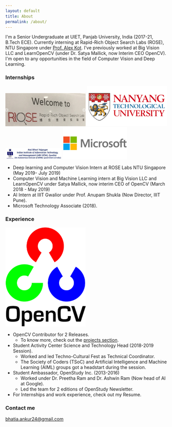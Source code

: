 ```yaml
---
layout: default
title: About
permalink: /about/
---
```


I'm a Senior Undergraduate at UIET, Panjab University, India (2017-21, B.Tech ECE). Currently interning at Rapid-Rich Object Search Labs (ROSE), NTU Singapore under [Prof. Alex Kot](http://research.ntu.edu.sg/expertise/academicprofile/pages/StaffProfile.aspx?ST_EMAILID=EACKOT). I've previously worked at Big Vision LLC and LearnOpenCV (under Dr. Satya Mallick, now Interim CEO OpenCV). I'm open to any opportunities in the field of Computer Vision and Deep Learning. 

### Internships

<img src="/assets/rose.png" width="250">                    <img src="/assets/ntu.png" width="250">                     <img src="/assets/blog/IIITG.png" width="175">                     <img src="/assets/microsoft.jpg" width="200">


* Deep learning and Computer Vision Intern at ROSE Labs NTU Singapore (May 2019- July 2019) 
* Computer Vision and Machine Learning intern at Big Vision LLC and LearnOpenCV under Satya Mallick, now interim CEO of OpenCV (March 2018 - May 2019)
* AI Intern at IIIT Gwalior under Prof. Anupam Shukla (Now Director, IIIT Pune). 
* Microsoft Technology Associate (2018).

### Experience
<img src="/assets/opencv.png" width="250">                    

* OpenCV Contributor for 2 Releases.
    * To know more, check out the [projects section](https://ankurbhatia24.github.io/ankurbhatia24.github.io/projects/). 
* Student Activity Center Science and Technology Head (2018-2019 Session). 
    * Worked and led Techno-Cultural Fest as Technical Coordinator.
    * The Society of Coders (TSoC) and Artificial Intelligence and Machine Learning (AIML) groups got a headstart during the session.
* Student Ambassador, OpenStudy Inc. (2013-2016)
    * Worked under Dr. Preetha Ram and Dr. Ashwin Ram (Now head of AI at Google).
    * Led the team for 2 editions of OpenStudy Newsletter.
* For Internships and work experience, check out my Resume. 

### Contact me

[bhatia.ankur24@gmail.com](mailto:bhatia.ankur24@gmail.com)

